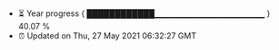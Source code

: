 - ⏳ Year progress { ████████████▁▁▁▁▁▁▁▁▁▁▁▁▁▁▁▁▁▁ } 40.07 %
- ⏰ Updated on Thu, 27 May 2021 06:32:27 GMT


